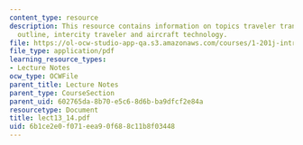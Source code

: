 ```yaml
---
content_type: resource
description: This resource contains information on topics traveler transportation
  outline, intercity traveler and aircraft technology.
file: https://ol-ocw-studio-app-qa.s3.amazonaws.com/courses/1-201j-introduction-to-transportation-systems-fall-2006/6b1ce2e0f071eea90f688c11b8f03448_lect13_14.pdf
file_type: application/pdf
learning_resource_types:
- Lecture Notes
ocw_type: OCWFile
parent_title: Lecture Notes
parent_type: CourseSection
parent_uid: 602765da-8b70-e5c6-8d6b-ba9dfcf2e84a
resourcetype: Document
title: lect13_14.pdf
uid: 6b1ce2e0-f071-eea9-0f68-8c11b8f03448
---
```

